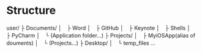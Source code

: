 # Structure
user/
├ Documents/
│　├ Word
│　├ GitHub
│　├ Keynote
│　├ Shells
│　├ PyCharm
│　└ (Application folder...)
├ Projects/
│　├ MyiOSApp(alias of douments)
│　└ (Projects...)
├ Desktop/
│　└ temp_files
...
